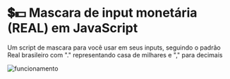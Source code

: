 # 💲💵 Mascara de input monetária (REAL) em JavaScript

Um script de mascara para você usar em seus inputs, seguindo o padrão Real brasileiro com "." representando casa de milhares e "," para decimais


![funcionamento](https://user-images.githubusercontent.com/68979955/174451233-bce7c310-78f0-427b-831d-dba755412030.gif)
